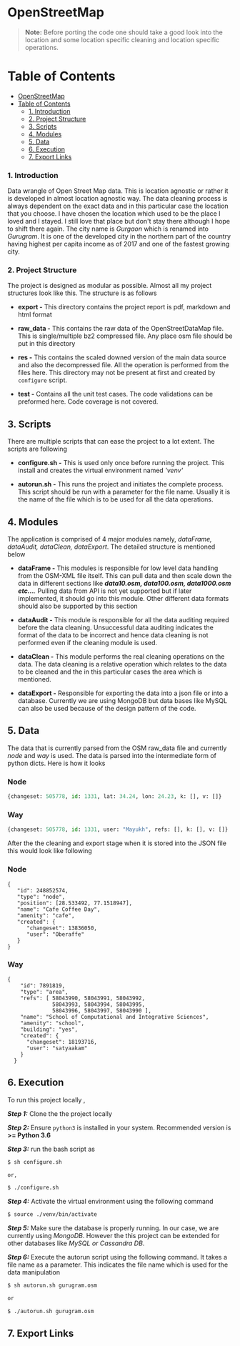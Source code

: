 
# OpenStreetMap
> **Note:** Before porting the code one should take a good look into the location and some location specific cleaning and location specific operations.  

Table of Contents
=================

<!-- toc orderedList:0 depthFrom:1 depthTo:6 -->

* [OpenStreetMap](#openstreetmap)
* [Table of Contents](#table-of-contents)
    * [1. Introduction](#1-introduction)
    * [2. Project Structure](#2-project-structure)
    * [3. Scripts](#3-scripts)
    * [4. Modules](#4-modules)
    * [5. Data](#5-data)
    * [6. Execution](#6-execution)
    * [7. Export Links](#7-export-links)

<!-- tocstop -->

### 1. Introduction

Data wrangle of Open Street Map data. This is location agnostic or rather it is developed in almost location agnostic way. The data cleaning process is always dependent on the exact data and in this particular case the location that you choose. I have chosen the location which used to be the place I loved and I stayed. I still love that place but don't stay there although I hope to shift there again. The city name is _Gurgaon_ which is renamed into _Gurugram_. It is one of the developed city in the northern part of the country having highest per capita income as of 2017 and one of the fastest growing city.

### 2. Project Structure

The project is designed as modular as possible. Almost all my project structures look like this. The structure is as follows

 - **export -** This directory contains the project report is pdf, markdown and html format

 - **raw_data -** This contains the raw data of the OpenStreetDataMap file. This is single/multiple bz2 compressed file. Any place osm file
   should be put in this directory

 - **res -** This contains the scaled downed version of the main data source and also the decompressed file. All the operation is performed
   from the files here. This directory may not be present at first and
   created by `configure` script.

 -  **test -** Contains all the unit test cases. The code validations can be preformed here. Code coverage is not covered.

## 3. Scripts

There are multiple scripts that can ease the project to a lot extent. The scripts are following

 - **configure.sh -** This is used only once before running the project. This install and creates the virtual environment named _'venv'_
 
 - **autorun.sh -**  This runs the project and initiates the complete process. This script should be run with a parameter for the file name. Usually it is the name of the file which is to be used for all the data operations.
## 4. Modules
The application is comprised of 4 major modules namely, *dataFrame, dataAudit, dataClean, dataExport*. The detailed structure is mentioned below


  - **dataFrame -**   This modules is responsible for low level data handling from the OSM-XML file itself. This can pull data and then scale down the data in different sections like _**data10.osm, data100.osm, data1000.osm etc...**._ Pulling data from API is not yet supported but if later implemented, it should go into this module. Other different data formats should also be supported by this section


  - **dataAudit -** This module is responsible for all the data auditing required before the data cleaning. Unsuccessful data auditing indicates the format of the data to be incorrect and hence data cleaning is not performed even if the cleaning module is used.


  - **dataClean -** This module performs the real cleaning operations on the data. The data cleaning is a relative operation which relates to the data to be cleaned and the in this particular cases the area which is mentioned.


  - **dataExport -** Responsible for exporting the data into a json file or into a database. Currently we are using MongoDB but data bases like MySQL can also be used because of the design pattern of the code.

## 5. Data
The data that is currently parsed from the OSM raw_data file and currently _node_ and _way_ is used. The data is parsed into the intermediate form of python dicts. Here is how it looks

### Node
```python
{changeset: 505778, id: 1331, lat: 34.24, lon: 24.23, k: [], v: []}
```
### Way
```python
{changeset: 505778, id: 1331, user: "Mayukh", refs: [], k: [], v: []}
```

After the the cleaning and export stage when it is stored into the JSON file this would look like following
 
### Node
```
{
   "id": 248852574,
   "type": "node",
   "position": [28.533492, 77.1518947],
   "name": "Cafe Coffee Day",
   "amenity": "cafe",
   "created": {
      "changeset": 13836050,
      "user": "Oberaffe"
   }
}
```
### Way
```
{
    "id": 7891819,
    "type": "area",
    "refs": [ 58043990, 58043991, 58043992, 
              58043993, 58043994, 58043995, 
              58043996, 58043997, 58043990 ],
    "name": "School of Computational and Integrative Sciences",
    "amenity": "school",
    "building": "yes",
    "created": {
      "changeset": 18193716,
      "user": "satyaakam"
    }
  }
```
## 6. Execution
To run this project locally ,

_**Step 1:**_ Clone the the project locally

_**Step 2:**_ Ensure ```python3``` is installed in your system. Recommended version is **>= Python 3.6**

_**Step 3:**_ run the bash script as
```sh
$ sh configure.sh

or,

$ ./configure.sh
```
_**Step 4:**_ Activate the virtual environment using the following command
```sh
$ source ./venv/bin/activate
```
_**Step 5:**_ Make sure the database is properly running. In our case, we are currently using _MongoDB_. However the this project can be extended for other databases like _MySQL or Cassandra DB_.

_**Step 6:**_ Execute the autorun script using the following command. It takes a file name as a parameter. This indicates the file name which is used for the data manipulation
```sh
$ sh autorun.sh gurugram.osm

or

$ ./autorun.sh gurugram.osm
``` 

## 7. Export Links
